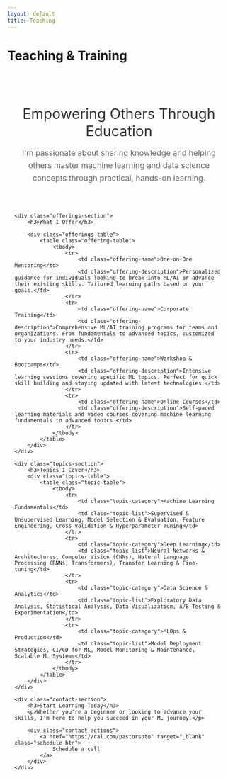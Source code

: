 ```yaml
---
layout: default
title: Teaching
---
```


# Teaching & Training

<div class="teaching-container">
    <div class="intro-section">
        <h2>Empowering Others Through Education</h2>
        <p>I'm passionate about sharing knowledge and helping others master machine learning and data science concepts through practical, hands-on learning.</p>
    </div>

    <div class="offerings-section">
        <h3>What I Offer</h3>
        
        <div class="offerings-table">
            <table class="offering-table">
                <tbody>
                    <tr>
                        <td class="offering-name">One-on-One Mentoring</td>
                        <td class="offering-description">Personalized guidance for individuals looking to break into ML/AI or advance their existing skills. Tailored learning paths based on your goals.</td>
                    </tr>
                    <tr>
                        <td class="offering-name">Corporate Training</td>
                        <td class="offering-description">Comprehensive ML/AI training programs for teams and organizations. From fundamentals to advanced topics, customized to your industry needs.</td>
                    </tr>
                    <tr>
                        <td class="offering-name">Workshop & Bootcamps</td>
                        <td class="offering-description">Intensive learning sessions covering specific ML topics. Perfect for quick skill building and staying updated with latest technologies.</td>
                    </tr>
                    <tr>
                        <td class="offering-name">Online Courses</td>
                        <td class="offering-description">Self-paced learning materials and video courses covering machine learning fundamentals to advanced topics.</td>
                    </tr>
                </tbody>
            </table>
        </div>
    </div>

    <div class="topics-section">
        <h3>Topics I Cover</h3>
        <div class="topics-table">
            <table class="topic-table">
                <tbody>
                    <tr>
                        <td class="topic-category">Machine Learning Fundamentals</td>
                        <td class="topic-list">Supervised & Unsupervised Learning, Model Selection & Evaluation, Feature Engineering, Cross-validation & Hyperparameter Tuning</td>
                    </tr>
                    <tr>
                        <td class="topic-category">Deep Learning</td>
                        <td class="topic-list">Neural Networks & Architectures, Computer Vision (CNNs), Natural Language Processing (RNNs, Transformers), Transfer Learning & Fine-tuning</td>
                    </tr>
                    <tr>
                        <td class="topic-category">Data Science & Analytics</td>
                        <td class="topic-list">Exploratory Data Analysis, Statistical Analysis, Data Visualization, A/B Testing & Experimentation</td>
                    </tr>
                    <tr>
                        <td class="topic-category">MLOps & Production</td>
                        <td class="topic-list">Model Deployment Strategies, CI/CD for ML, Model Monitoring & Maintenance, Scalable ML Systems</td>
                    </tr>
                </tbody>
            </table>
        </div>
    </div>

    <div class="contact-section">
        <h3>Start Learning Today</h3>
        <p>Whether you're a beginner or looking to advance your skills, I'm here to help you succeed in your ML journey.</p>
        
        <div class="contact-actions">
            <a href="https://cal.com/pastorsoto" target="_blank" class="schedule-btn">
                Schedule a call
            </a>
        </div>
    </div>
</div>

<style>
.teaching-container {
    max-width: 800px;
    margin: 0 auto;
    padding: 2rem 1rem;
}

.intro-section {
    text-align: center;
    margin-bottom: 4rem;
}

.intro-section h2 {
    color: #333;
    font-size: 2rem;
    margin-bottom: 1rem;
    font-weight: 400;
}

.intro-section p {
    font-size: 1.1rem;
    color: #666;
    line-height: 1.6;
    max-width: 600px;
    margin: 0 auto;
}

.offerings-section, .topics-section {
    margin-bottom: 4rem;
}

.offerings-section h3, .topics-section h3 {
    color: #333;
    font-size: 1.5rem;
    margin-bottom: 2rem;
    text-align: center;
    font-weight: 400;
}

.offerings-table, .topics-table {
    max-width: 700px;
    margin: 0 auto;
}

.offering-table, .topic-table {
    width: 100%;
    border-collapse: collapse;
    font-size: 0.95rem;
}

.offering-table tbody tr, .topic-table tbody tr {
    border-bottom: 1px solid #f0f0f0;
    transition: all 0.2s ease;
}

.offering-table tbody tr:hover, .topic-table tbody tr:hover {
    background-color: rgba(0, 0, 0, 0.01);
}

.offering-table tbody tr:last-child, .topic-table tbody tr:last-child {
    border-bottom: none;
}

.offering-table td, .topic-table td {
    padding: 1rem 0;
    vertical-align: top;
    border: none;
}

.offering-name, .topic-category {
    color: #333;
    font-weight: 500;
    font-size: 1rem;
    width: 35%;
    padding-right: 2rem;
}

.offering-description, .topic-list {
    color: #666;
    line-height: 1.5;
    font-size: 0.9rem;
}

.contact-section {
    text-align: center;
    background: #f8f9fa;
    padding: 3rem 2rem;
    border-radius: 10px;
    max-width: 600px;
    margin: 0 auto;
}

.contact-section h3 {
    color: #333;
    font-size: 1.5rem;
    margin-bottom: 1rem;
    font-weight: 400;
}

.contact-section p {
    font-size: 1rem;
    color: #666;
    margin-bottom: 2rem;
    line-height: 1.6;
}

.contact-actions {
    display: flex;
    justify-content: center;
}

.schedule-btn {
    display: inline-block;
    background: #333;
    color: white;
    text-decoration: none;
    padding: 0.8rem 2rem;
    font-size: 1rem;
    font-weight: 400;
    letter-spacing: 0.5px;
    border: 2px solid #333;
    border-radius: 5px;
    transition: all 0.3s ease;
}

.schedule-btn:hover {
    background: transparent;
    color: #333;
}

@media (max-width: 768px) {
    .teaching-container {
        padding: 1rem;
    }
    
    .intro-section h2 {
        font-size: 1.8rem;
    }
    
    .intro-section p {
        font-size: 1rem;
    }
    
    .offering-table, .topic-table {
        font-size: 0.9rem;
    }
    
    .offering-table td, .topic-table td {
        padding: 0.8rem 0;
    }
    
    .offering-name, .topic-category {
        width: 40%;
        padding-right: 1rem;
        font-size: 0.9rem;
    }
    
    .offering-description, .topic-list {
        font-size: 0.85rem;
    }
    
    .contact-section {
        padding: 2rem 1rem;
    }
    
    .schedule-btn {
        width: 100%;
        max-width: 300px;
        text-align: center;
    }
}
</style>